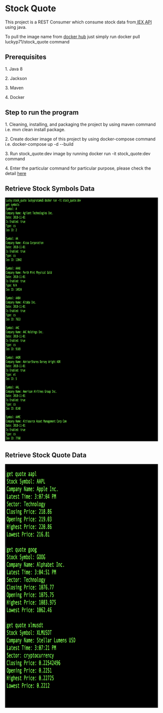<h1>Stock Quote</h1>

<p>This project is a REST Consumer which consume stock data from<a href="https://iextrading.com"> IEX API</a> using java.</p>
<p>To pull the image name from <a href="https://hub.docker.com/r/luckyp71/stock_quote/">docker hub</a> just simply run docker pull luckyp71/stock_quote command</p>

<h2>Prerequisites</h2>
<p>1. Java 8</p>
<p>2. Jackson</p>
<p>3. Maven</p> 
<p>4. Docker</p>

<h2>Step to run the program</h2>
<p>1. Cleaning, installing, and packaging the project by using maven command i.e. mvn clean install package.</p>
<p>2. Create docker image of this project by using docker-compose command i.e. docker-compose up -d --build</p>
<p>3. Run stock_quote:dev image by running docker run -it stock_quote:dev command</p>
<p>4. Enter the particular command for particular purpose, please check the detail <a href="./src/main/resources/input.txt">here</a></p>

<h2>Retrieve Stock Symbols Data</h2>
<div>
<img src="./src/main/resources/get-symbols.png" height="800pt" width="1000pt"/>
</div>

<h2>Retrieve Stock Quote Data</h2>
<div>
<img src="./src/main/resources/get-quote.png" height="800pt" width="1000pt"/>
</div>
